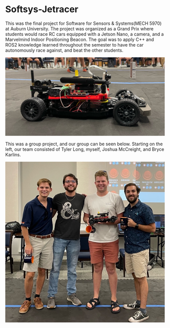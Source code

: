 # Softsys-Jetracer
This was the final project for  Software for Sensors & Systems(MECH 5970) at Auburn University. The project was organized as a Grand Prix where students would race RC cars equipped with a Jetson Nano, a camera, and a Marvelmind Indoor Positioning Beacon.  The goal was to apply C++ and ROS2 knowledge learned throughout the semester to have the car autonomously race against, and beat the other students.

![Jetracer](https://github.com/walterlivingston/Softsys-Jetracer/blob/1d7d4e60d9d564ab4afba348009b725acd2659d8/Images/Car.jpeg)

This was a group project, and our group can be seen below.  Starting on the left, our team consisted of Tyler Long, myself, Joshua McCreight, and Bryce Karlins.

![Team Photo](https://github.com/walterlivingston/Softsys-Jetracer/blob/1d7d4e60d9d564ab4afba348009b725acd2659d8/Images/Team%20Photo.jpeg)
